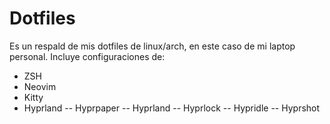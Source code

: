 # Dotfiles

Es un respald de mis dotfiles de linux/arch, en este caso de mi laptop personal. 
Incluye configuraciones de:

- ZSH
- Neovim
- Kitty
- Hyprland
    -- Hyprpaper
    -- Hyprland
    -- Hyprlock
    -- Hypridle
    -- Hyprshot
